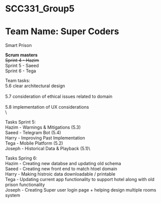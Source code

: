 # SCC331_Group5
# Team Name: Super Coders
Smart Prison

**Scrum masters**\
~~Sprint 4 - Hazim~~\
Sprint 5 - Saeed\
Sprint 6 - Tega

Team tasks:\
5.6 clear architectural design\
\
5.7 consideration of ethical issues related to domain\
\
5.8 implementation of UX considerations\
\

Tasks Sprint 5:\
Hazim -  Warnings & Mitigations (5.3)\
Saeed - Telegram Bot (5.4)\
Harry - Improving Past Implementation\
Tega - Mobile Platform (5.2)\
Joseph - Historical Data & Playback (5.1)\


Tasks Spring 6:\
Hazim - Creating new databse and updating old schema\
Saeed - Creating new front end to match htoel domain\
Harry - Making histroic data downloadable / printable\
Tega - Updating current app functionality to support hotel along with old prison functionality\
Joseph - Creating Super user login page + helping design multiple rooms system


